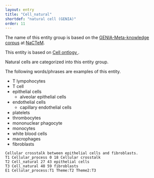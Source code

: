 ```yaml
---
layout: entry
title: "Cell_natural"
shortdef: "natural cell (GENIA)"
order: 11
---
```


The name of this entity group is based on the <a href="http://www.nactem.ac.uk/meta-knowledge/">GENIA-Meta-knowledge corpus</a> at <a href="http://www.nactem.ac.uk/">NaCTeM</a>.

This entity is based on 
<a href="https://www.ebi.ac.uk/ols/ontologies/cl">
Cell ontlogy
</a>.

Natural cells are categorized into this entity group.

The following words/phrases are examples of this entity.
- T lympohocytes
- T cell
- epithelial cells
  - alveolar epithelial cells
- endothelial cells
  - capillary endothelial cells
- platelets
- thrombocytes
- mononuclear phagocyte
- monocytes
- white blood cells
- macrophages
- fibroblasts

~~~ ann
Cellular crosstalk between epithelial cells and fibroblasts.
T1 Cellular_process 0 18 Cellular crosstalk
T2 Cell_natural 27 43 epithelial cells
T3 Cell_natural 48 59 fibroblasts
E1 Cellular_process:T1 Theme:T2 Theme2:T3
~~~


<!-- details -->
